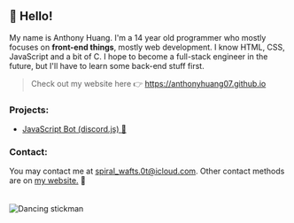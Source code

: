 ## 👋 Hello!

My name is Anthony Huang. I'm a 14 year old programmer who mostly focuses on **front-end things**, mostly web development. I know HTML, CSS, JavaScript and a bit of C. I hope to become a full-stack engineer in the future, but I'll have to learn some back-end stuff first. 

> Check out my website here 👉 https://anthonyhuang07.github.io

### Projects:
- [JavaScript Bot (discord.js) 🤖](https://github.com/anthonyhuang07/FHDBot)

### Contact:
You may contact me at <spiral_wafts.0t@icloud.com>. Other contact methods are on [my website.](https://anthonyhuang07.github.io/contact) 📧 
<br><br><br>
![Dancing stickman](https://i.imgur.com/0ZBQP5A.gif)
